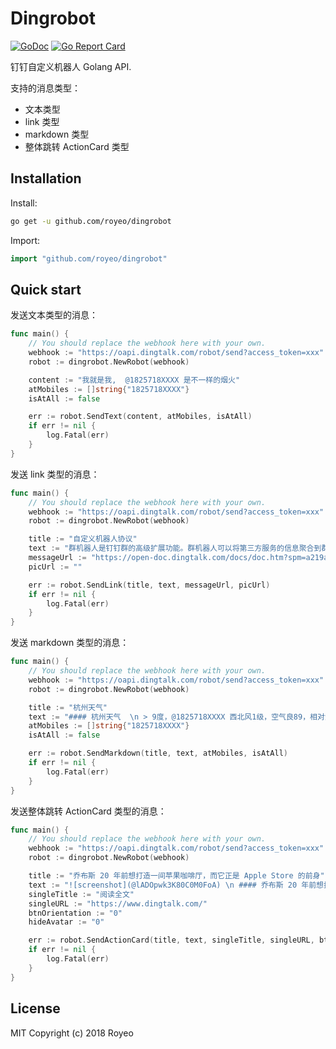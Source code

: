 # Dingrobot

[![GoDoc](https://godoc.org/github.com/royeo/dingrobot?status.svg)](https://godoc.org/github.com/royeo/dingrobot)
[![Go Report Card](https://goreportcard.com/badge/royeo/dingrobot)](https://goreportcard.com/report/royeo/dingrobot)

钉钉自定义机器人 Golang API.

支持的消息类型：
- 文本类型
- link 类型
- markdown 类型
- 整体跳转 ActionCard 类型

## Installation

Install:

```sh
go get -u github.com/royeo/dingrobot
```

Import:

```go
import "github.com/royeo/dingrobot"
```

## Quick start

发送文本类型的消息：

```go
func main() {
	// You should replace the webhook here with your own.
	webhook := "https://oapi.dingtalk.com/robot/send?access_token=xxx"
	robot := dingrobot.NewRobot(webhook)

	content := "我就是我,  @1825718XXXX 是不一样的烟火"
	atMobiles := []string{"1825718XXXX"}
	isAtAll := false

	err := robot.SendText(content, atMobiles, isAtAll)
	if err != nil {
		log.Fatal(err)
	}
}
```

发送 link 类型的消息：

```go
func main() {
	// You should replace the webhook here with your own.
	webhook := "https://oapi.dingtalk.com/robot/send?access_token=xxx"
	robot := dingrobot.NewRobot(webhook)

	title := "自定义机器人协议"
	text := "群机器人是钉钉群的高级扩展功能。群机器人可以将第三方服务的信息聚合到群聊中，实现自动化的信息同步。例如：通过聚合GitHub，GitLab等源码管理服务，实现源码更新同步；通过聚合Trello，JIRA等项目协调服务，实现项目信息同步。不仅如此，群机器人支持Webhook协议的自定义接入，支持更多可能性，例如：你可将运维报警提醒通过自定义机器人聚合到钉钉群。"
	messageUrl := "https://open-doc.dingtalk.com/docs/doc.htm?spm=a219a.7629140.0.0.Rqyvqo&treeId=257&articleId=105735&docType=1"
	picUrl := ""

	err := robot.SendLink(title, text, messageUrl, picUrl)
	if err != nil {
		log.Fatal(err)
	}
}
```

发送 markdown 类型的消息：

```go
func main() {
	// You should replace the webhook here with your own.
	webhook := "https://oapi.dingtalk.com/robot/send?access_token=xxx"
	robot := dingrobot.NewRobot(webhook)

	title := "杭州天气"
	text := "#### 杭州天气  \n > 9度，@1825718XXXX 西北风1级，空气良89，相对温度73%\n\n > ![screenshot](http://i01.lw.aliimg.com/media/lALPBbCc1ZhJGIvNAkzNBLA_1200_588.png)\n  > ###### 10点20分发布 [天气](http://www.thinkpage.cn/) "
	atMobiles := []string{"1825718XXXX"}
	isAtAll := false

	err := robot.SendMarkdown(title, text, atMobiles, isAtAll)
	if err != nil {
		log.Fatal(err)
	}
}
```

发送整体跳转 ActionCard 类型的消息：

```go
func main() {
	// You should replace the webhook here with your own.
	webhook := "https://oapi.dingtalk.com/robot/send?access_token=xxx"
	robot := dingrobot.NewRobot(webhook)

	title := "乔布斯 20 年前想打造一间苹果咖啡厅，而它正是 Apple Store 的前身"
	text := "![screenshot](@lADOpwk3K80C0M0FoA) \n #### 乔布斯 20 年前想打造的苹果咖啡厅 \n\n Apple Store 的设计正从原来满满的科技感走向生活化，而其生活化的走向其实可以追溯到 20 年前苹果一个建立咖啡馆的计划"
	singleTitle := "阅读全文"
	singleURL := "https://www.dingtalk.com/"
	btnOrientation := "0"
	hideAvatar := "0"

	err := robot.SendActionCard(title, text, singleTitle, singleURL, btnOrientation, hideAvatar)
	if err != nil {
		log.Fatal(err)
	}
}
```

## License

MIT Copyright (c) 2018 Royeo
